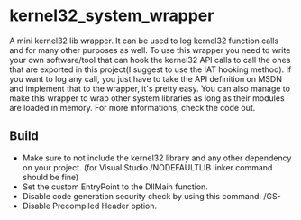 # kernel32_system_wrapper
 A mini kernel32 lib wrapper. It can be used to log kernel32 function calls and for many other purposes as well.
 To use this wrapper you need to write your own software/tool that can hook the kernel32 API calls to call the 
 ones that are exported in this project(I suggest to use the IAT hooking method).
 If you want to log any call, you just have to take the API definition on MSDN and implement that to the wrapper, it's pretty easy.
 You can also manage to make this wrapper to wrap other system libraries as long as their modules are loaded in memory.
 For more informations, check the code out.
 
## Build
 - Make sure to not include the kernel32 library and any other dependency on your project. (for Visual Studio /NODEFAULTLIB linker command should be fine)
 - Set the custom EntryPoint to the DllMain function.
 - Disable code generation security check by using this command: /GS-
 - Disable Precompiled Header option.
